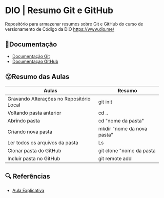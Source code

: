 # DIO | Resumo Git e GitHub

Repositório para armazenar resumos sobre Git e GitHub do curso de versionamento de Código da DIO https://www.dio.me/

## 📃Documentação
- [Documentação Git](https://git-scm.com/)
- [Documentaçao GitHub](https://github.com/)
## 😮Resumo das Aulas

| Aulas | Resumo|
|---------|-----------|
Gravando Alterações no Repositório Local | git init
Voltando pasta anterior | cd ..
Abrindo pasta | cd "nome da pasta"
Criando nova pasta | mkdir "nome da nova pasta"
Ler todos os arquivos da pasta | Ls
Clonar pasta do GitHub | git clone "nome da pasta
Incluir pasta no GitHub | git remote add


## 🔍 Referências
- [Aula Explicativa](https://web.dio.me/course/versionamento-de-codigo-com-git-e-github/learning/599dd3dd-d189-474f-a55c-22f37b4472da?back=/track/coding-the-future-sysvision-data-analytics&tab=undefined&moduleId=undefined)
  